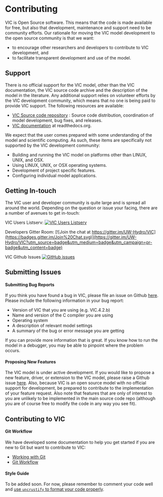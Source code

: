 # Contributing

VIC is Open Source software. This means that the code is made available for free, but also that development, maintenance and support need to be community efforts. Our rationale for moving the VIC model development to the open source community is that we want:

- to encourage other researchers and developers to contribute to VIC development, and
- to facilitate transparent development and use of the model.

## Support

There is no official support for the VIC model, other than the VIC documentation, the VIC source code archive and the description of the model in the literature. Any additional support relies on volunteer efforts by the  VIC development community, which means that no one is being paid to provide VIC support. The following resources are available:

- [VIC Source code repository](https://github.com/UW-Hydro/VIC) : Source code distribution, coordination of model development, bug fixes, and releases.
- [VIC documentation](http://vic.readthedocs.org) at readthedocs.org.

We expect that the user comes prepared with some understanding of the model and scientific computing. As such, these items are specifically not supported by the VIC development community:

- Building and running the VIC model on platforms other than LINUX, UNIX, and OSX.
- Using LINUX, UNIX, or OSX operating systems.
- Development of project specific features.
- Configuring individual model applications.

## Getting In-touch

The VIC user and developer community is quite large and is spread all around the world.  Depending on the question or issue your facing, there are a number of avenues to get in-touch:

VIC Users Listserv: [![VIC Users Listserv](https://img.shields.io/badge/VIC%20Users%20Listserve-Active-blue.svg)](https://mailman.u.washington.edu/mailman/listinfo/vic_users)

Developers Gitter Room: [![Join the chat at https://gitter.im/UW-Hydro/VIC](https://badges.gitter.im/Join%20Chat.svg)](https://gitter.im/UW-Hydro/VIC?utm_source=badge&utm_medium=badge&utm_campaign=pr-badge&utm_content=badge)

VIC Github Issues [![GitHub issues](https://img.shields.io/github/issues/UW-Hydro/VIC.svg)](https://github.com/UW-Hydro/VIC/issues)

## Submitting Issues
#### Submitting Bug Reports

If you think you have found a bug in VIC, please file an issue on Github [here](https://github.com/UW-Hydro/VIC/issues). Please include the following information in your bug report:

- Version of VIC that you are using (e.g. VIC.4.2.b)
- Name and version of the C compiler you are using
- Operating system
- A description of relevant model settings
- A summary of the bug or error message you are getting

If you can provide more information that is great. If you know how to run the model in a debugger, you may be able to pinpoint where the problem occurs.

#### Proposing New Features

The VIC model is under active development.  If you would like to propose a new feature, driver, or extension to the VIC model, please raise a Github issue [here](https://github.com/UW-Hydro/VIC/issues). Also, because VIC is an open source model with no official support for development, be prepared to contribute to the implementation of your feature request. Also note that features that are only of interest to you are unlikely to be implemented in the main source code repo (although you are of course free to modify the code in any way you see fit).

## Contributing to VIC
#### Git Workflow
We have developed some documentation to help you get started if you are new to Git but want to contribute to VIC:

- [Working with Git](http://vic.readthedocs.org/en/latest/Development/working-with-git/)
- [Git Workflow](http://vic.readthedocs.org/en/latest/Development/git-workflow/)

#### Style Guide
To be added soon.  For now, please remember to comment your code well and [use `uncrustify` to format your code properly](https://github.com/UW-Hydro/VIC/tree/master/tools/code_format).
